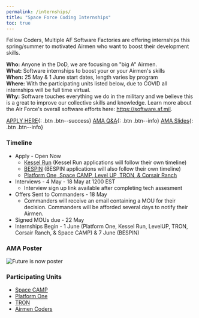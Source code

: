 ```yaml
---
permalink: /internships/
title: "Space Force Coding Internships"
toc: true
---
```

  


Fellow Coders,
Multiple AF Software Factories are offering internships this spring/summer to motivated Airmen who want to boost their development skills. 

**Who:** Anyone in the DoD, we are focusing on "big A" Airmen.  
**What:** Software internships to boost your or your Airmen's skills  
**When:** 25 May & 1 June start dates, length varies by program  
**Where:** With the participating units listed below, due to COVID all internships will be full time virtual.  
**Why:** Software touches everything we do in the military and we believe this is a great to improve our collective skills and knowledge. Learn more about the Air Force's overall software efforts here: <https://software.af.mil>.  

[APPLY HERE](https://docs.google.com/forms/d/e/1FAIpQLSeZ6kcvm21TIrMdmDH-41XwIcEuz2otaJSthURZHnFhMnvKyQ/viewform){: .btn .btn--success}  [AMA Q&A](https://docs.google.com/document/d/1NwCyP9VU-_hMBIxS-ybHW4dczB6aXrF7UVgjoUVEikA/){: .btn .btn--info} [AMA Slides](/assets/docs/2020-04-24-InternshipSlideDeck.pdf){: .btn .btn--info}


### Timeline
* Apply - Open Now
    * [Kessel Run](https://kesselrun.bamboohr.com/jobs/view.php?id=83) (Kessel Run applications will follow their own timeline)
    * [BESPIN](https://www.surveymonkey.com/r/DrudonnaiOSBootcampSelfNominate) (BESPIN applications will also follow their own timeline)
    * [Platform One, Space CAMP, Level UP, TRON, & Corsair Ranch](https://docs.google.com/forms/d/e/1FAIpQLSeZ6kcvm21TIrMdmDH-41XwIcEuz2otaJSthURZHnFhMnvKyQ/viewform)
* Interviews - 4 May - 18 May at 1200 EST
    * Interview sign up link available after completing tech assesment
* Offers Sent to Commanders - 18 May
  * Commanders will receive an email containing a MOU for their decision. Commanders will be afforded several days to notify their Airmen.
* Signed MOUs due - 22 May
* Internships Begin - 1 June (Platform One, Kessel Run, LevelUP, TRON, Corsair Ranch, & Space CAMP) & 7 June (BESPIN)

### AMA Poster
 ![Future is now poster](/assets/images/CodingAMAFlyer15May.png)


### Participating Units
* [Space CAMP](https://software.af.mil/softwarefactory/spacecamp/)
* [Platform One](https://software.af.mil/team/platformone/)
* [TRON](https://tronaf.dev)
* [Airmen Coders](https://airmencoders.us)
    



